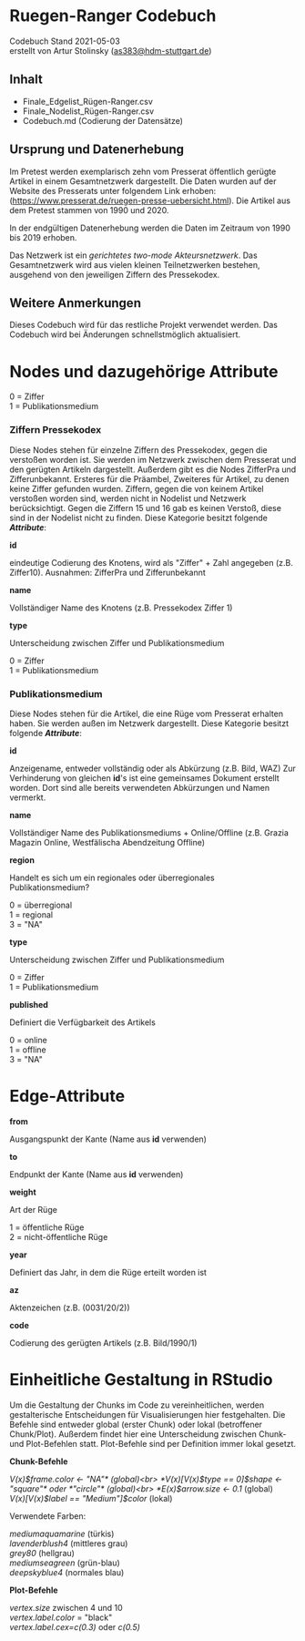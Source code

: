# Ruegen-Ranger Codebuch #
Codebuch Stand 2021-05-03<br>
erstellt von Artur Stolinsky (as383@hdm-stuttgart.de)

## Inhalt
- Finale_Edgelist_Rügen-Ranger.csv
- Finale_Nodelist_Rügen-Ranger.csv 
- Codebuch.md (Codierung der Datensätze)

## Ursprung und Datenerhebung

Im Pretest werden exemplarisch zehn vom Presserat öffentlich gerügte Artikel in einem Gesamtnetzwerk dargestellt. Die Daten wurden auf der Website des Presserats unter folgendem Link erhoben: (https://www.presserat.de/ruegen-presse-uebersicht.html). Die Artikel aus dem Pretest stammen von 1990 und 2020.

In der endgültigen Datenerhebung werden die Daten im Zeitraum von 1990 bis 2019 erhoben. 

Das Netzwerk ist ein *gerichtetes two-mode Akteursnetzwerk*. Das Gesamtnetzwerk wird aus vielen kleinen Teilnetzwerken bestehen, ausgehend von den jeweiligen Ziffern des Pressekodex.

## Weitere Anmerkungen

Dieses Codebuch wird für das restliche Projekt verwendet werden. Das Codebuch wird bei Änderungen schnellstmöglich aktualisiert.

# Nodes und dazugehörige Attribute


0 = Ziffer<br>
1 = Publikationsmedium


### Ziffern Pressekodex

Diese Nodes stehen für einzelne Ziffern des Pressekodex, gegen die verstoßen worden ist. Sie werden im Netzwerk zwischen dem Presserat und den gerügten Artikeln dargestellt. Außerdem gibt es die Nodes ZifferPra und Zifferunbekannt. Ersteres für die Präambel, Zweiteres für Artikel, zu denen keine Ziffer gefunden wurden. Ziffern, gegen die von keinem Artikel verstoßen worden sind, werden nicht in Nodelist und Netzwerk berücksichtigt. Gegen die Ziffern 15 und 16 gab es keinen Verstoß, diese sind in der Nodelist nicht zu finden.
Diese Kategorie besitzt folgende ***Attribute***:

**id**

eindeutige Codierung des Knotens, wird als "Ziffer" + Zahl angegeben (z.B. Ziffer10). Ausnahmen: ZifferPra und Zifferunbekannt

**name**

Vollständiger Name des Knotens (z.B. Pressekodex Ziffer 1)

**type**

Unterscheidung zwischen Ziffer und Publikationsmedium

0 = Ziffer<br>
1 = Publikationsmedium


### Publikationsmedium

Diese Nodes stehen für die Artikel, die eine Rüge vom Presserat erhalten haben. Sie werden außen im Netzwerk dargestellt. Diese Kategorie besitzt folgende ***Attribute***:

**id**

Anzeigename, entweder vollständig oder als Abkürzung (z.B. Bild, WAZ)
Zur Verhinderung von gleichen **id**'s ist eine gemeinsames Dokument erstellt worden. Dort sind alle bereits verwendeten Abkürzungen und Namen vermerkt.

**name**

Vollständiger Name des Publikationsmediums + Online/Offline (z.B. Grazia Magazin Online, Westfälischa Abendzeitung Offline)

**region**

Handelt es sich um ein regionales oder überregionales Publikationsmedium?

0 = überregional<br>
1 = regional<br>
3 = "NA"

**type**

Unterscheidung zwischen Ziffer und Publikationsmedium

0 = Ziffer<br>
1 = Publikationsmedium

**published**

Definiert die Verfügbarkeit des Artikels

0 = online<br>
1 = offline<br>
3 = "NA"


# Edge-Attribute

**from**

Ausgangspunkt der Kante (Name aus **id** verwenden)

**to**

Endpunkt der Kante (Name aus **id** verwenden)

**weight**

Art der Rüge

1 = öffentliche Rüge<br>
2 = nicht-öffentliche Rüge

**year**

Definiert das Jahr, in dem die Rüge erteilt worden ist

**az**

Aktenzeichen (z.B. (0031/20/2))

**code**

Codierung des gerügten Artikels (z.B. Bild/1990/1)

# Einheitliche Gestaltung in RStudio

Um die Gestaltung der Chunks im Code zu vereinheitlichen, werden gestalterische Entscheidungen für Visualisierungen hier festgehalten. Die Befehle sind entweder global (erster Chunk) oder lokal (betroffener Chunk/Plot). Außerdem findet hier eine Unterscheidung zwischen Chunk- und Plot-Befehlen statt. Plot-Befehle sind per Definition immer lokal gesetzt.

**Chunk-Befehle**

*V(x)$frame.color <- "NA"* (global)<br>
*V(x)[V(x)$type == 0]$shape <- "square"* oder *"circle"* (global)<br>
*E(x)$arrow.size <- 0.1* (global)<br>
*V(x)[V(x)$label == "Medium"]$color* (lokal)

Verwendete Farben:

*mediumaquamarine* (türkis)<br>
*lavenderblush4* (mittleres grau)<br>
*grey80* (hellgrau)<br>
*mediumseagreen* (grün-blau)<br>
*deepskyblue4* (normales blau)


**Plot-Befehle**

*vertex.size* zwischen 4 und 10<br>
*vertex.label.color* = "black"<br>
*vertex.label.cex=c(0.3)* oder *c(0.5)*
